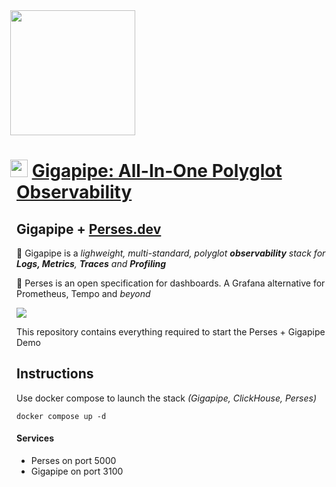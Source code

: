 <a href="https://gigapipe.com" target="_blank">
  <img src='https://github.com/user-attachments/assets/fc8c7ca9-7a18-403d-b2a6-17899a534d33' style="margin-left:-10px;width:200px;" height=200 >
</a>

# <img src='https://avatars.githubusercontent.com/u/76224143?s=400&u=4e207cf756a7146392f9f04c6beb3940a417369d&v=4' style="margin-left:-10px" width=28 /> [Gigapipe: All-In-One Polyglot Observability](https://gigapipe.com)

## Gigapipe + [Perses.dev](https://perses.dev)

:rocket: Gigapipe is a _lighweight, multi-standard, polyglot **observability** stack for **Logs, Metrics**, **Traces** and **Profiling**_<br/>

:rocket: Perses is an open specification for dashboards. A Grafana alternative for Prometheus, Tempo and _beyond_<br/>

<img src="https://perses.dev/assets/images/perses_overview.gif" />

This repository contains everything required to start the Perses + Gigapipe Demo

## Instructions
Use docker compose to launch the stack _(Gigapipe, ClickHouse, Perses)_

```
docker compose up -d
```

#### Services
- Perses on port 5000
- Gigapipe on port 3100
